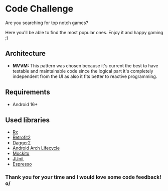 # Code Challenge
Are you searching for top notch games?

Here you'll be able to find the most popular ones. Enjoy it and happy gaming ;)

## Architecture
- <b>MVVM:</b> This pattern was chosen because it's current the best to have testable and maintainable code since the logical part it's completely independent from the UI as also it fits better to reactive programming.

## Requirements

- Android 16+

## Used libraries

- [Rx](https://github.com/ReactiveX/RxJava)
- [Retrofit2](http://square.github.io/retrofit/)
- [Dagger2](https://google.github.io/dagger/)
- [Android Arch Lifecycle](https://developer.android.com/topic/libraries/architecture/index.html)
- [Mockito](http://site.mockito.org/)
- [JUnit](http://junit.org/junit4/)
- [Espresso](https://developer.android.com/training/testing/ui-testing/espresso-testing.html)


### Thank you for your time and I would love some code feedback! o/